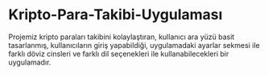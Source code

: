 # Kripto-Para-Takibi-Uygulaması

Projemiz kripto paraları takibini kolaylaştıran, kullanıcı ara yüzü basit tasarlanmış, kullanıcıların giriş yapabildiği, uygulamadaki ayarlar sekmesi ile farklı döviz cinsleri ve farklı dil seçenekleri ile kullanabilecekleri bir uygulamadır.  
